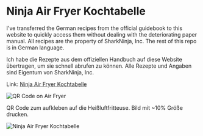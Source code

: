 # Ninja Air Fryer Kochtabelle

I've transferred the German recipes from the official guidebook to this website to quickly access them without dealing with the deteriorating paper manual. All recipes are the property of SharkNinja, Inc. The rest of this repo is in German language.

Ich habe die Rezepte aus dem offiziellen Handbuch auf diese Website übertragen, um sie schnell abrufen zu können. Alle Rezepte und Angaben sind Eigentum von SharkNinja, Inc.

Link: [Ninja Air Fryer Kochtabelle](https://lloesche.github.io/ninja-kochtabelle/)

![QR Code on Air Fryer](https://raw.githubusercontent.com/lloesche/ninja-kochtabelle/main/qr_code_on_air_fryer.jpg "QR Code on Air Fryer")

QR Code zum aufkleben auf die Heißluftfritteuse. Bild mit ~10% Größe drucken.

![Ninja Air Fryer Kochtabelle](https://raw.githubusercontent.com/lloesche/ninja-kochtabelle/main/qrcode.png "Ninja Air Fryer Kochtabelle")
